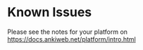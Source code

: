 # Known Issues

Please see the notes for your platform on <https://docs.ankiweb.net/platform/intro.html>